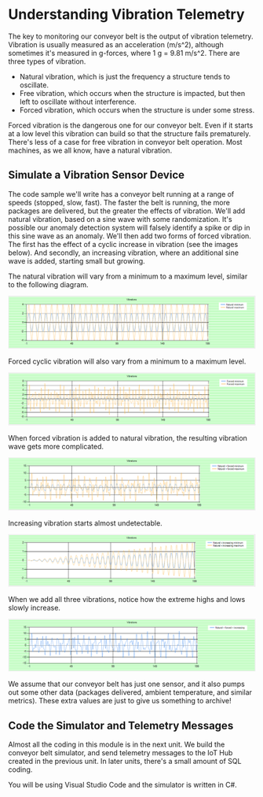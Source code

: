 # Understanding Vibration Telemetry

The key to monitoring our conveyor belt is the output of vibration telemetry. Vibration is usually measured as an acceleration (m/s^2), although sometimes it's measured in g-forces, where 1 g = 9.81 m/s^2. There are three types of vibration.

* Natural vibration, which is just the frequency a structure tends to oscillate.
* Free vibration, which occurs when the structure is impacted, but then left to oscillate without interference.
* Forced vibration, which occurs when the structure is under some stress.

Forced vibration is the dangerous one for our conveyor belt. Even if it starts at a low level this vibration can build so that the structure fails prematurely. There's less of a case for free vibration in conveyor belt operation. Most machines, as we all know, have a natural vibration.

## Simulate a Vibration Sensor Device

The code sample we'll write has a conveyor belt running at a range of speeds (stopped, slow, fast). The faster the belt is running, the more packages are delivered, but the greater the effects of vibration. We'll add natural vibration, based on a sine wave with some randomization. It's possible our anomaly detection system will falsely identify a spike or dip in this sine wave as an anomaly. We'll then add two forms of forced vibration. The first has the effect of a cyclic increase in vibration (see the images below). And secondly, an increasing vibration, where an additional sine wave is added, starting small but growing.

The natural vibration will vary from a minimum to a maximum level, similar to the following diagram.

![Graph showing the minimum and maximum natural vibration sine waves](../../Linked_Image_Files/M99-L07-vibration-minmax-basic.png)

Forced cyclic vibration will also vary from a minimum to a maximum level.

![Graph showing the minimum and maximum forced vibration sine waves](../../Linked_Image_Files/M99-L07-vibration-minmax-forced.png)

When forced vibration is added to natural vibration, the resulting vibration wave gets more complicated.

![Graph showing the addition of forced vibration to natural vibration sine waves](../../Linked_Image_Files/M99-L07-vibration-minmax-forced-basic.png)

Increasing vibration starts almost undetectable.

![Graph showing the increasing vibration sine waves](../../Linked_Image_Files/M99-L07-vibration-minmax-increasing.png)

When we add all three vibrations, notice how the extreme highs and lows slowly increase.

![Graph showing the addition of natural, forced, and increasing sine waves](../../Linked_Image_Files/M99-L07-vibration-basic-forced-increasing.png)

We assume that our conveyor belt has just one sensor, and it also pumps out some other data (packages delivered, ambient temperature, and similar metrics). These extra values are just to give us something to archive!

## Code the Simulator and Telemetry Messages

Almost all the coding in this module is in the next unit. We build the conveyor belt simulator, and send telemetry messages to the IoT Hub created in the previous unit. In later units, there's a small amount of SQL coding.

You will be using Visual Studio Code and the simulator is written in C#.
